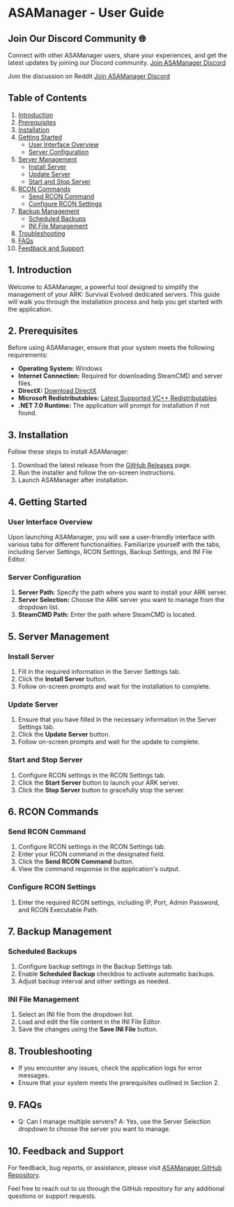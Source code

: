﻿# ASAManager - User Guide

## Join Our Discord Community 🌐
Connect with other ASAManager users, share your experiences, and get the latest updates by joining our Discord community.
[Join ASAManager Discord](https://discord.gg/ce4VPBxxAC)

Join the discussion on Reddit
[Join ASAManager Discord](https://www.reddit.com/r/ARK/comments/17tvqt7/exciting_news_for_ark_survival_ascended_server/)

## Table of Contents
1. [Introduction](#introduction)
2. [Prerequisites](#prerequisites)
3. [Installation](#installation)
4. [Getting Started](#getting-started)
    - [User Interface Overview](#user-interface-overview)
    - [Server Configuration](#server-configuration)
5. [Server Management](#server-management)
    - [Install Server](#install-server)
    - [Update Server](#update-server)
    - [Start and Stop Server](#start-and-stop-server)
6. [RCON Commands](#rcon-commands)
    - [Send RCON Command](#send-rcon-command)
    - [Configure RCON Settings](#configure-rcon-settings)
7. [Backup Management](#backup-management)
    - [Scheduled Backups](#scheduled-backups)
    - [INI File Management](#ini-file-management)
8. [Troubleshooting](#troubleshooting)
9. [FAQs](#faqs)
10. [Feedback and Support](#feedback-and-support)

## 1. Introduction
Welcome to ASAManager, a powerful tool designed to simplify the management of your ARK: Survival Evolved dedicated servers. This guide will walk you through the installation process and help you get started with the application.

## 2. Prerequisites
Before using ASAManager, ensure that your system meets the following requirements:

- **Operating System:** Windows
- **Internet Connection:** Required for downloading SteamCMD and server files.
- **DirectX:** [Download DirectX](https://www.microsoft.com/en-us/download/details.aspx?id=35)
- **Microsoft Redistributables:** [Latest Supported VC++ Redistributables](https://learn.microsoft.com/en-us/cpp/windows/latest-supported-vc-redist?view=msvc-170)
- **.NET 7.0 Runtime:** The application will prompt for installation if not found.

## 3. Installation
Follow these steps to install ASAManager:

1. Download the latest release from the [GitHub Releases](https://github.com/yourrepository/releases) page.
2. Run the installer and follow the on-screen instructions.
3. Launch ASAManager after installation.

## 4. Getting Started

### User Interface Overview
Upon launching ASAManager, you will see a user-friendly interface with various tabs for different functionalities. Familiarize yourself with the tabs, including Server Settings, RCON Settings, Backup Settings, and INI File Editor.

### Server Configuration
1. **Server Path:** Specify the path where you want to install your ARK server.
2. **Server Selection:** Choose the ARK server you want to manage from the dropdown list.
3. **SteamCMD Path:** Enter the path where SteamCMD is located.

## 5. Server Management

### Install Server
1. Fill in the required information in the Server Settings tab.
2. Click the **Install Server** button.
3. Follow on-screen prompts and wait for the installation to complete.

### Update Server
1. Ensure that you have filled in the necessary information in the Server Settings tab.
2. Click the **Update Server** button.
3. Follow on-screen prompts and wait for the update to complete.

### Start and Stop Server
1. Configure RCON settings in the RCON Settings tab.
2. Click the **Start Server** button to launch your ARK server.
3. Click the **Stop Server** button to gracefully stop the server.

## 6. RCON Commands

### Send RCON Command
1. Configure RCON settings in the RCON Settings tab.
2. Enter your RCON command in the designated field.
3. Click the **Send RCON Command** button.
4. View the command response in the application's output.

### Configure RCON Settings
1. Enter the required RCON settings, including IP, Port, Admin Password, and RCON Executable Path.

## 7. Backup Management

### Scheduled Backups
1. Configure backup settings in the Backup Settings tab.
2. Enable **Scheduled Backup** checkbox to activate automatic backups.
3. Adjust backup interval and other settings as needed.

### INI File Management
1. Select an INI file from the dropdown list.
2. Load and edit the file content in the INI File Editor.
3. Save the changes using the **Save INI File** button.

## 8. Troubleshooting
- If you encounter any issues, check the application logs for error messages.
- Ensure that your system meets the prerequisites outlined in Section 2.

## 9. FAQs
- Q: Can I manage multiple servers?
  A: Yes, use the Server Selection dropdown to choose the server you want to manage.

## 10. Feedback and Support
For feedback, bug reports, or assistance, please visit [ASAManager GitHub Repository](https://github.com/Limitspassed/ASAManager).

Feel free to reach out to us through the GitHub repository for any additional questions or support requests.
